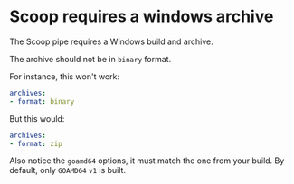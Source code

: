 # Scoop requires a windows archive

The Scoop pipe requires a Windows build and archive.

The archive should not be in `binary` format.

For instance, this won't work:

```yaml
archives:
- format: binary
```


But this would:

```yaml
archives:
- format: zip
```

Also notice the `goamd64` options, it must match the one from your build.
By default, only `GOAMD64` `v1` is built.
